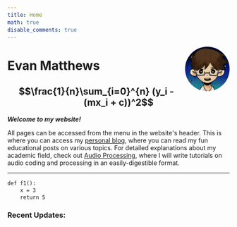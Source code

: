 ```yaml
---
title: Home
math: true
disable_comments: true
---
```



<img src="img/profile2.png" style="max-width:20%;min-width:40px;float:right; border-radius:50%;" alt="picture" />

# Evan Matthews

## $$\frac{1}{n}\sum_{i=0}^{n} (y_i - (mx_i + c))^2$$

<i>**Welcome to my website!**</i>

All pages can be accessed from the menu in the website's header. This is where you can access my [personal blog](/note/), where you can read my fun educational posts on various topics. For detailed explanations about my academic field, check out [Audio Processing](/post/), where I will write tutorials on audio coding and processing in an easily-digestible format.

<hr>
<pre><code>def f1():
    x = 3
    return 5
</code></pre>



### Recent Updates:

